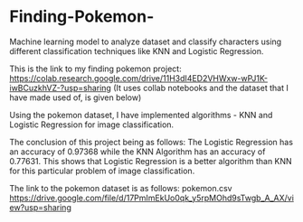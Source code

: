 # Finding-Pokemon-
Machine learning model to analyze dataset and classify characters using different classification techniques like KNN and Logistic Regression.

This is the link to my finding pokemon project: https://colab.research.google.com/drive/11H3dI4ED2VHWxw-wPJ1K-iwBCuzkhVZ-?usp=sharing
(It uses collab notebooks and the dataset that I have made used of, is given below)

Using the pokemon dataset, I have implemented algorithms - KNN and Logistic Regression for image classification.

The conclusion of this project being as follows: The Logistic Regression has an accuracy of 0.97368 while the KNN Algorithm has an accuracy of 0.77631. 
This shows that Logistic Regression is a better algorithm than KNN for this particular problem of image classification.

The link to the pokemon dataset is as follows: pokemon.csv https://drive.google.com/file/d/17PmImEkUo0qk_y5rpMOhd9sTwgb_A_AX/view?usp=sharing

